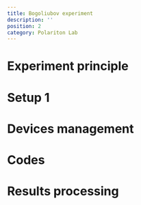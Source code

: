 ```yaml
---
title: Bogoliubov experiment
description: ''
position: 2
category: Polariton Lab
---
```


# Experiment principle

# Setup 1

# Devices management 

# Codes

# Results processing

